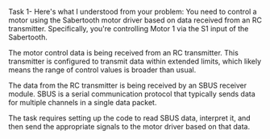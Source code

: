 Task 1-
Here's what I understood from your problem:
You need to control a motor using the Sabertooth motor driver based on data received from an RC transmitter. Specifically, you're controlling Motor 1 via the S1 input of the Sabertooth.

The motor control data is being received from an RC transmitter. This transmitter is configured to transmit data within extended limits, which likely means the range of control values is broader than usual.

The data from the RC transmitter is being received by an SBUS receiver module. SBUS is a serial communication protocol that typically sends data for multiple channels in a single data packet.

 The task requires setting up the code to read SBUS data, interpret it, and then send the appropriate signals to the motor driver based on that data.

